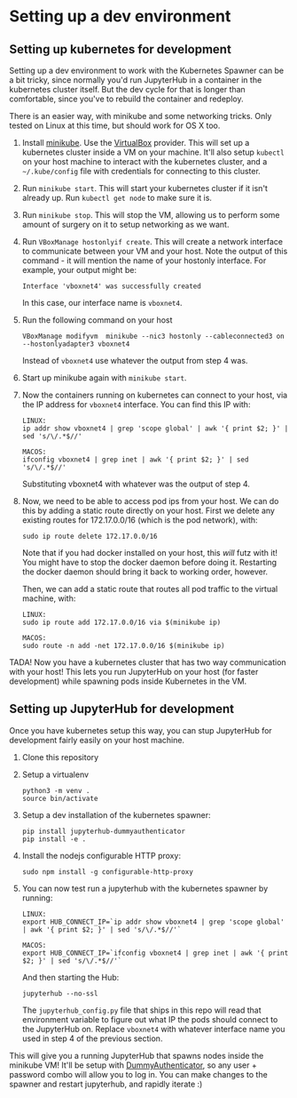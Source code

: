 # Setting up a dev environment #

## Setting up kubernetes for development ##
Setting up a dev environment to work with the Kubernetes Spawner can be a bit tricky,
since normally you'd run JupyterHub in a container in the kubernetes cluster itself.
But the dev cycle for that is longer than comfortable, since you've to rebuild
the container and redeploy.

There is an easier way, with minikube and some networking tricks. Only tested on Linux
at this time, but should work for OS X too.

1. Install [minikube](http://kubernetes.io/docs/getting-started-guides/minikube/). Use the
   [VirtualBox](https://virtualbox.org) provider. This will set up a kubernetes cluster inside
   a VM on your machine. It'll also setup `kubectl` on your host machine to interact with
   the kubernetes cluster, and a `~/.kube/config` file with credentials for connecting to this
   cluster.
2. Run `minikube start`. This will start your kubernetes cluster if it isn't already up. Run
   `kubectl get node` to make sure it is.
3. Run `minikube stop`. This will stop the VM, allowing us to perform some amount of surgery
   on it to setup networking as we want.
4. Run `VBoxManage hostonlyif create`. This will create a network interface to communicate
   between your VM and your host. Note the output of this command - it will mention the name of
   your hostonly interface. For example, your output might be:
   
   ```
   Interface 'vboxnet4' was successfully created
   ```
   
   In this case, our interface name is `vboxnet4`.
5. Run the following command on your host
   ```
   VBoxManage modifyvm  minikube --nic3 hostonly --cableconnected3 on --hostonlyadapter3 vboxnet4
   ```
   Instead of `vboxnet4` use whatever the output from step 4 was.
6. Start up minikube again with `minikube start`.
7. Now the containers running on kubernetes can connect to your host, via the IP address for `vboxnet4`
   interface. You can find this IP with: 
   ```
   LINUX:
   ip addr show vboxnet4 | grep 'scope global' | awk '{ print $2; }' | sed 's/\/.*$//'

   MACOS:
   ifconfig vboxnet4 | grep inet | awk '{ print $2; }' | sed 's/\/.*$//'
   ```
   Substituting vboxnet4 with whatever was the output of step 4.
8. Now, we need to be able to access pod ips from your host. We can do this by adding a static route
   directly on your host. First we delete any existing routes for 172.17.0.0/16 (which is the pod network),
   with:
   ```
   sudo ip route delete 172.17.0.0/16
   ```
   Note that if you had docker installed on your host, this *will* futz with it! You might have to stop
   the docker daemon before doing it. Restarting the docker daemon should bring it back to working order,
   however.
   
   Then, we can add a static route that routes all pod traffic to the virtual machine, with:
   ```
   LINUX:
   sudo ip route add 172.17.0.0/16 via $(minikube ip)

   MACOS:
   sudo route -n add -net 172.17.0.0/16 $(minikube ip)
   ```
   
TADA! Now you have a kubernetes cluster that has two way communication with your host! This lets you
run JupyterHub on your host (for faster development) while spawning pods inside Kubernetes in the
VM.
   
## Setting up JupyterHub for development ##

Once you have kubernetes setup this way, you can stup JupyterHub for development fairly easily on your
host machine.

1. Clone this repository
2. Setup a virtualenv
   ```
   python3 -m venv .
   source bin/activate
   ```
3. Setup a dev installation of the kubernetes spawner:
   ```
   pip install jupyterhub-dummyauthenticator
   pip install -e .
   ```
4. Install the nodejs configurable HTTP proxy:
   ```
   sudo npm install -g configurable-http-proxy
   ```
5. You can now test run a jupyterhub with the kubernetes spawner by running:
   ```
   LINUX:
   export HUB_CONNECT_IP=`ip addr show vboxnet4 | grep 'scope global' | awk '{ print $2; }' | sed 's/\/.*$//'`

   MACOS:
   export HUB_CONNECT_IP=`ifconfig vboxnet4 | grep inet | awk '{ print $2; }' | sed 's/\/.*$//'`
   ```

   And then starting the Hub:
   ```
   jupyterhub --no-ssl
   ```

   The `jupyterhub_config.py` file that ships in this repo will read that environment variable to figure out what IP the pods should connect to the JupyterHub on. Replace `vboxnet4` with whatever interface name you used in step 4 of the previous section.

This will give you a running JupyterHub that spawns nodes inside the minikube VM! It'll be setup with [DummyAuthenticator](http://github.com/yuvipanda/jupyterhub-dummy-authenticator), so any user + password combo will allow you to log in. You can make changes to the spawner and restart jupyterhub, and rapidly iterate :)
